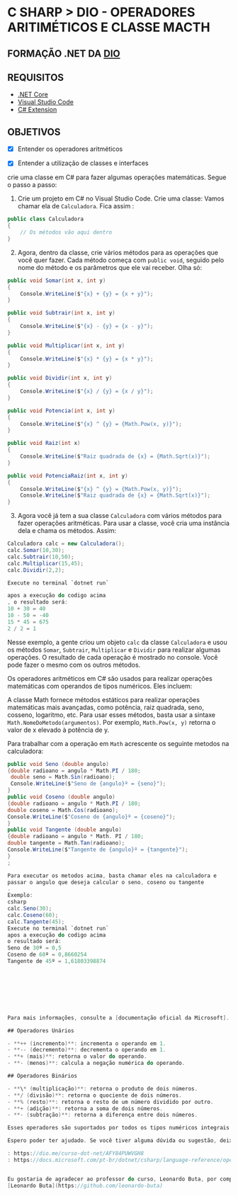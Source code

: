 

# C SHARP > DIO - OPERADORES ARITIMÉTICOS E CLASSE MACTH

## FORMAÇÃO .NET DA [DIO](https://dio.me/curso-dot-net/AFY84PUWVGH8)


## REQUISITOS
- [.NET Core](https://dotnet.microsoft.com/download)
- [Visual Studio Code](https://code.visualstudio.com/download)
- [C# Extension](https://marketplace.visualstudio.com/items?itemName=ms-dotnettools.csharp)

## OBJETIVOS

- [x] Entender os operadores aritméticos
- [x] Entender a utilização de classes e interfaces


crie uma classe em C# para fazer algumas operações matemáticas. Segue o passo a passo:
1. Crie um projeto em C# no Visual Studio Code.
Crie uma classe:
Vamos chamar ela de `Calculadora`. Fica assim :

```csharp
public class Calculadora
{
    // Os métodos vão aqui dentro
}
```

2. Agora, dentro da classe, crie vários métodos para as operações que você quer fazer. Cada método começa com `public void`, seguido pelo nome do método e os parâmetros que ele vai receber. Olha só:

```csharp
public void Somar(int x, int y)
{
    Console.WriteLine($"{x} + {y} = {x + y}");
}

public void Subtrair(int x, int y)
{
    Console.WriteLine($"{x} - {y} = {x - y}");
}

public void Multiplicar(int x, int y)
{
    Console.WriteLine($"{x} * {y} = {x * y}");
}

public void Dividir(int x, int y)
{
    Console.WriteLine($"{x} / {y} = {x / y}");
}

public void Potencia(int x, int y)
{
    Console.WriteLine($"{x} ^ {y} = {Math.Pow(x, y)}");
}

public void Raiz(int x)
{
    Console.WriteLine($"Raiz quadrada de {x} = {Math.Sqrt(x)}");
}

public void PotenciaRaiz(int x, int y)
{
    Console.WriteLine($"{x} ^ {y} = {Math.Pow(x, y)}");
    Console.WriteLine($"Raiz quadrada de {x} = {Math.Sqrt(x)}");
}
```

3. Agora você já tem a sua classe `Calculadora` com vários métodos para fazer operações aritméticas. Para usar a classe, você cria uma instância dela e chama os métodos. Assim:

```csharp
Calculadora calc = new Calculadora();
calc.Somar(10,30);
calc.Subtrair(10,50);
calc.Multiplicar(15,45);
calc.Dividir(2,2);

Execute no terminal `dotnet run`

apos a execução do codigo acima
, o resultado será:
10 + 30 = 40
10 - 50 = -40
15 * 45 = 675
2 / 2 = 1

```

Nesse exemplo, a gente criou um objeto `calc` da classe `Calculadora` e usou os métodos `Somar`, `Subtrair`, `Multiplicar` e `Dividir` para realizar algumas operações. O resultado de cada operação é mostrado no console. Você pode fazer o mesmo com os outros métodos.

Os operadores aritméticos em C# são usados para realizar operações matemáticas com operandos de tipos numéricos. Eles incluem:

A classe Math fornece métodos estáticos para realizar operações matemáticas mais avançadas, como potência, raiz quadrada, seno, cosseno, logaritmo, etc. Para usar esses métodos, basta usar a sintaxe `Math.NomeDoMetodo(argumentos)`. Por exemplo, `Math.Pow(x, y)` retorna o valor de x elevado à potência de y.

Para trabalhar com a operação em `Math` acrescente os seguinte metodos na calculadora:

```csharp
public void Seno (double angulo)                        
{double radioano = angulo * Math.PI / 180;
 double seno = Math.Sin(radioano);
 Console.WriteLine($"Seno de {angulo}º = {seno}");
}
public void Coseno (double angulo)
{double radioano = angulo * Math.PI / 180;
double coseno = Math.Cos(radioano);
Console.WriteLine($"Coseno de {angulo}º = {coseno}");
}
public void Tangente (double angulo)
{double radioano = angulo * Math. PI / 180;
double tangente = Math.Tan(radioano);
Console.WriteLine($"Tangente de {angulo}º = {tangente}");
}
;

Para executar os metodos acima, basta chamar eles na calculadora e
passar o angulo que deseja calcular o seno, coseno ou tangente
.
Exemplo:
csharp
calc.Seno(30);
calc.Coseno(60);
calc.Tangente(45);
Execute no terminal `dotnet run`
apos a execução do codigo acima
o resultado será:
Seno de 30º = 0,5
Coseno de 60º = 0,8660254
Tangente de 45º = 1,61803398874






                            

Para mais informações, consulte a [documentação oficial da Microsoft].

## Operadores Unários

- **++ (incremento)**: incrementa o operando em 1.
- **-- (decremento)**: decrementa o operando em 1.
- **+ (mais)**: retorna o valor do operando.
- **- (menos)**: calcula a negação numérica do operando.

## Operadores Binários

- **\* (multiplicação)**: retorna o produto de dois números.
- **/ (divisão)**: retorna o quociente de dois números.
- **% (resto)**: retorna o resto de um número dividido por outro.
- **+ (adição)**: retorna a soma de dois números.
- **- (subtração)**: retorna a diferença entre dois números.

Esses operadores são suportados por todos os tipos numéricos integrais e de ponto flutuante. No caso de tipos integrais, esses operadores (exceto os operadores ++ e --) são definidos para os tipos int, uint, long e ulong.

Espero poder ter ajudado. Se você tiver alguma dúvida ou sugestão, deixe um comentário. Obrigado por ler!

: https://dio.me/curso-dot-net/AFY84PUWVGH8
: https://docs.microsoft.com/pt-br/dotnet/csharp/language-reference/operators/arithmetic-operators


Eu gostaria de agradecer ao professor do curso, Leonardo Buta, por compartilhar seus conhecimentos e experiências sobre o desenvolvimento .NET. Ele é um desenvolvedor .NET sênior e um tech expert da DIO, Eu aprendi muito com as suas aulas e espero continuar me aperfeiçoando nessa área. Muito obrigado, Buta!
[Leonardo Buta](https://github.com/leonardo-buta)

